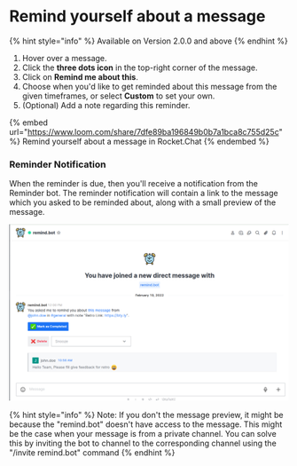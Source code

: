 # Remind yourself about a message

{% hint style="info" %}
Available on Version 2.0.0 and above
{% endhint %}

1. Hover over a message.
2. Click the **three dots icon** in the top-right corner of the message.
3. Click on **Remind me about this**.
4. Choose when you'd like to get reminded about this message from the given timeframes, or select **Custom** to set your own.
5. (Optional) Add a note regarding this reminder.

{% embed url="https://www.loom.com/share/7dfe89ba196849b0b7a1bca8c755d25c" %}
Remind yourself about a message in Rocket.Chat
{% endembed %}

### Reminder Notification

When the reminder is due, then you'll receive a notification from the Reminder bot. The reminder notification will contain a link to the message which you asked to be reminded about, along with a small preview of the message.

![Reminder notification with linked message](<../../.gitbook/assets/image (18) (1).png>)

{% hint style="info" %}
Note: If you don't the message preview, it might be because the "remind.bot" doesn't have access to the message. This might be the case when your message is from a private channel. You can solve this by inviting the bot to channel to the corresponding channel using the "/invite remind.bot" command
{% endhint %}
